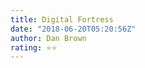 ```yaml
---
title: Digital Fortress
date: "2018-06-20T05:20:56Z"
author: Dan Brown
rating: ⭐⭐
---
```


<style>

</style>

